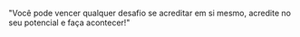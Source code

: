 
"Você pode vencer qualquer desafio se acreditar em si mesmo, acredite no seu potencial e faça acontecer!"
